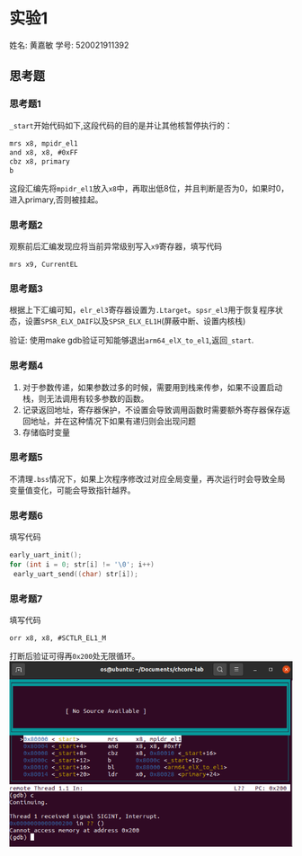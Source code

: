 # 实验1

姓名: 黄嘉敏
学号: 520021911392

## 思考题

### 思考题1

`_start`开始代码如下,这段代码的目的是并让其他核暂停执行的：

```
mrs x8, mpidr_el1
and x8, x8, #0xFF
cbz x8, primary
b
```

这段汇编先将`mpidr_el1`放入`x8`中，再取出低8位，并且判断是否为0，如果时0，进入primary,否则被挂起。

### 思考题2

观察前后汇编发现应将当前异常级别写入`x9`寄存器，填写代码

```
mrs x9, CurrentEL
```

### 思考题3

根据上下汇编可知，`elr_el3`寄存器设置为`.Ltarget`。`spsr_el3`用于恢复程序状态，设置`SPSR_ELX_DAIF`以及`SPSR_ELX_EL1H`(屏蔽中断、设置内核栈)

验证: 使用make gdb验证可知能够退出`arm64_elX_to_el1`,返回`_start`.

### 思考题4

1. 对于参数传递，如果参数过多的时候，需要用到栈来传参，如果不设置启动栈，则无法调用有较多参数的函数。
2. 记录返回地址，寄存器保护，不设置会导致调用函数时需要额外寄存器保存返回地址，并在这种情况下如果有递归则会出现问题
3. 存储临时变量

### 思考题5

不清理`.bss`情况下，如果上次程序修改过对应全局变量，再次运行时会导致全局变量值变化，可能会导致指针越界。

### 思考题6

填写代码

``` C++
early_uart_init();
for (int i = 0; str[i] != '\0'; i++)
 early_uart_send((char) str[i]);
```

### 思考题7

填写代码

```
orr x8, x8, #SCTLR_EL1_M
```

打断后验证可得再`0x200`处无限循环。
<img src='./loop.png'>
